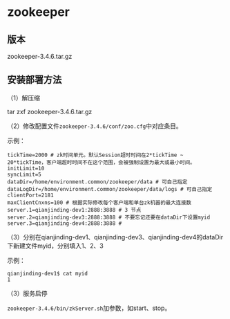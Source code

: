 # zookeeper

## 版本

zookeeper-3.4.6.tar.gz

## 安装部署方法

（1）解压缩

tar zxf zookeeper-3.4.6.tar.gz

（2）修改配置文件`zookeeper-3.4.6/conf/zoo.cfg`中对应条目。

示例：

    tickTime=2000 # zk时间单元。默认Session超时时间在2*tickTime ~ 20*tickTime，客户端超时时间不在这个范围，会被强制设置为最大或最小时间。
    initLimit=10
    syncLimit=5
    dataDir=/home/environment.common/zookeeper/data # 可自己指定
    dataLogDir=/home/environment.common/zookeeper/data/logs # 可自己指定
    clientPort=2181
    maxClientCnxns=100 # 根据实际修改每个客户端和单台zk机器的最大连接数
    server.1=qianjinding-dev1:2888:3888 # 3 节点
    server.2=qianjinding-dev3:2888:3888 # 不要忘记还要在dataDir下设置myid
    server.3=qianjinding-dev4:2888:3888 # 

（3）分别在qianjinding-dev1、qianjinding-dev3、qianjinding-dev4的dataDir下新建文件myid，分别填入1、2、3

示例：

    qianjinding-dev1$ cat myid
    1

（3）服务启停

`zookeeper-3.4.6/bin/zkServer.sh`加参数，如start、stop。
